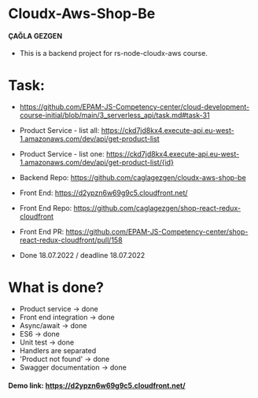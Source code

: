 # Cloudx-Aws-Shop-Be 
#### ÇAĞLA GEZGEN
- This is a backend project for rs-node-cloudx-aws course.

# Task:  
- https://github.com/EPAM-JS-Competency-center/cloud-development-course-initial/blob/main/3_serverless_api/task.md#task-31

- Product Service - list all:  https://ckd7jd8kx4.execute-api.eu-west-1.amazonaws.com/dev/api/get-product-list
- Product Service - list one: https://ckd7jd8kx4.execute-api.eu-west-1.amazonaws.com/dev/api/get-product-list/{id}
* Backend Repo:  https://github.com/caglagezgen/cloudx-aws-shop-be
* Front End:  https://d2ypzn6w69g9c5.cloudfront.net/
* Front End Repo:  https://github.com/caglagezgen/shop-react-redux-cloudfront
* Front End PR: https://github.com/EPAM-JS-Competency-center/shop-react-redux-cloudfront/pull/158

* Done 18.07.2022 / deadline 18.07.2022
# What is done?
* Product service -> done
* Front end integration -> done
* Async/await -> done
* ES6 -> done
* Unit test -> done
* Handlers are separated
* 'Product not found' -> done
* Swagger documentation -> done

#### Demo link: https://d2ypzn6w69g9c5.cloudfront.net/
